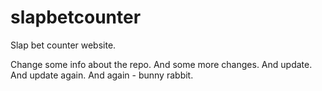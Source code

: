 slapbetcounter
==============

Slap bet counter website.

Change some info about the repo. And some more changes. And update. And update again. And again - bunny rabbit.